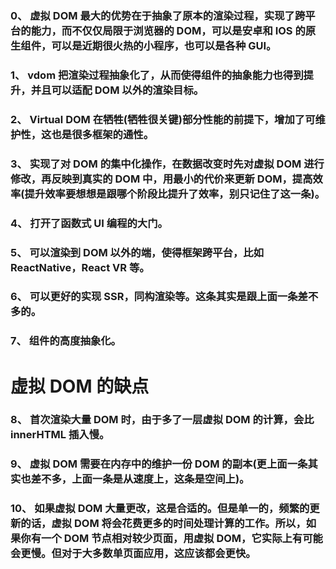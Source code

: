 ### 0、 虚拟 DOM 最大的优势在于抽象了原本的渲染过程，实现了跨平台的能力，而不仅仅局限于浏览器的 DOM，可以是安卓和 IOS 的原生组件，可以是近期很火热的小程序，也可以是各种 GUI。

### 1、 vdom 把渲染过程抽象化了，从而使得组件的抽象能力也得到提升，并且可以适配 DOM 以外的渲染目标。

### 2、 Virtual DOM 在牺牲(牺牲很关键)部分性能的前提下，增加了可维护性，这也是很多框架的通性。

### 3、 实现了对 DOM 的集中化操作，在数据改变时先对虚拟 DOM 进行修改，再反映到真实的 DOM 中，用最小的代价来更新 DOM，提高效率(提升效率要想想是跟哪个阶段比提升了效率，别只记住了这一条)。

### 4、 打开了函数式 UI 编程的大门。

### 5、 可以渲染到 DOM 以外的端，使得框架跨平台，比如 ReactNative，React VR 等。

### 6、 可以更好的实现 SSR，同构渲染等。这条其实是跟上面一条差不多的。

### 7、 组件的高度抽象化。

# 虚拟 DOM 的缺点

### 8、 首次渲染大量 DOM 时，由于多了一层虚拟 DOM 的计算，会比 innerHTML 插入慢。
### 9、 虚拟 DOM 需要在内存中的维护一份 DOM 的副本(更上面一条其实也差不多，上面一条是从速度上，这条是空间上)。
### 10、 如果虚拟 DOM 大量更改，这是合适的。但是单一的，频繁的更新的话，虚拟 DOM 将会花费更多的时间处理计算的工作。所以，如果你有一个 DOM 节点相对较少页面，用虚拟 DOM，它实际上有可能会更慢。但对于大多数单页面应用，这应该都会更快。
